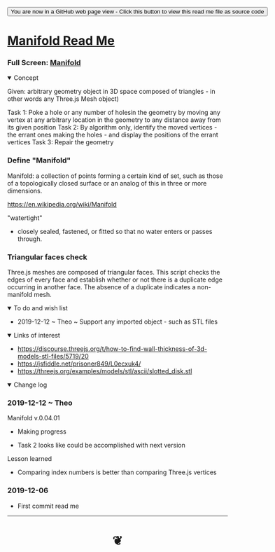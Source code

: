 <span style=display:none; >[You are now in a GitHub source code view - click this link to view Read Me file as a web page]( https://jaanga.github.io/cookbook-threejs/examples/0-templates/ "View file as a web page." ) </span>


<div><input type=button onclick="window.location.href='https://github.com/jaanga/jaanga.github.io/tree/master/cookbook-threejs/0-templates/README.md'";
value='You are now in a GitHub web page view - Click this button to view this read me file as source code' ></div>


# [Manifold Read Me]( #cookbook-threejs/examples/editing/manifold/README.md )

<!--
<iframe src=https://jaanga.github.io/cookbook/examples/xxxxxx/xxxxxx.html width=100% height=500px >Iframes are not viewable in GitHub source code view</iframe>
_basic-html.html_
-->

### Full Screen: [Manifold]( https://jaanga.github.io/cookbook-threejs/examples/editing/manifold/ )

<details open >
<summary>Concept</summary>

Given: arbitrary geometry object in 3D space composed of triangles - in other words any Three.js Mesh object)

Task 1: Poke a hole or any number of holesin the geometry by moving any vertex at any arbitrary location in the geometry to any distance away from its given position
Task 2: By algorithm only, identify the moved vertices - the errant ones making the holes - and display the positions of the errant vertices
Task 3: Repair the geometry


### Define "Manifold"

Manifold: a collection of points forming a certain kind of set, such as those of a topologically closed surface or an analog of this in three or more dimensions.

https://en.wikipedia.org/wiki/Manifold

"watertight"

* closely sealed, fastened, or fitted so that no water enters or passes through.


### Triangular faces check

Three.js meshes are composed of triangular faces. This script checks the edges of every face and establish whether or not there is a duplicate edge occurring in another face. The absence of a duplicate indicates a non-manifold mesh.


</details>

<details open >
<summary>To do and wish list </summary>

* 2019-12-12 ~ Theo ~ Support any imported object - such as STL files

</details>

<details open >
<summary>Links of interest</summary>

* https://discourse.threejs.org/t/how-to-find-wall-thickness-of-3d-models-stl-files/5719/20
* https://jsfiddle.net/prisoner849/L0ecxuk4/
* https://threejs.org/examples/models/stl/ascii/slotted_disk.stl



</details>

<details open >
<summary>Change log </summary>

### 2019-12-12 ~ Theo

Manifold v.0.04.01

* Making progress

* Task 2 looks like could be accomplished with next version

Lesson learned

* Comparing index numbers is better than comparing Three.js vertices

### 2019-12-06

* First commit read me

</details>

***

# <center title="hello!" ><a href=javascript:window.scrollTo(0,0); style=text-decoration:none; > ❦ </a></center>
